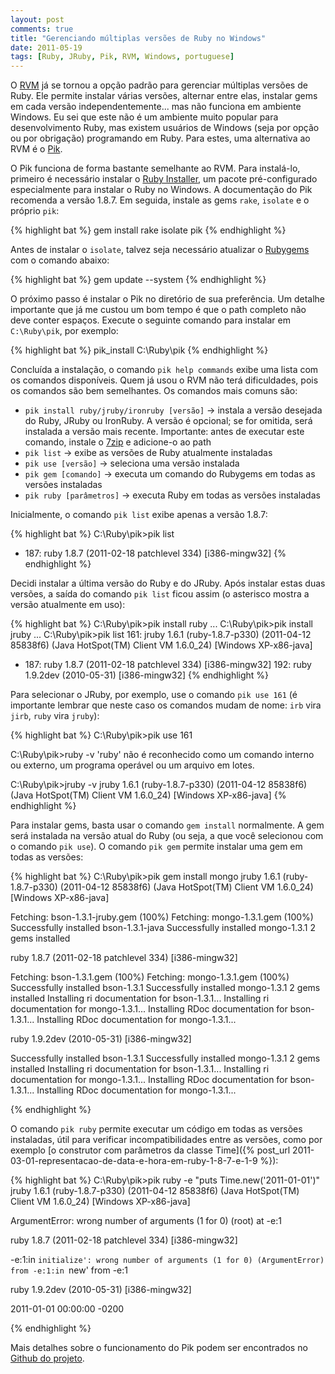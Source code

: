 ```yaml
---
layout: post
comments: true
title: "Gerenciando múltiplas versões de Ruby no Windows"
date: 2011-05-19
tags: [Ruby, JRuby, Pik, RVM, Windows, portuguese]
---
```

O [RVM](https://rvm.io/) já se tornou a opção padrão para gerenciar múltiplas versões de Ruby. Ele permite instalar várias versões, alternar entre elas, instalar gems em cada versão independentemente... mas não funciona em ambiente Windows. Eu sei que este não é um ambiente muito popular para desenvolvimento Ruby, mas existem usuários de Windows (seja por opção ou por obrigação) programando em Ruby. Para estes, uma alternativa ao RVM é o [Pik](https://github.com/vertiginous/pik).

O Pik funciona de forma bastante semelhante ao RVM. Para instalá-lo, primeiro é necessário instalar o [Ruby Installer](http://rubyinstaller.org/), um pacote pré-configurado especialmente para instalar o Ruby no Windows. A documentação do Pik recomenda a versão 1.8.7. Em seguida, instale as gems `rake`, `isolate` e o próprio `pik`:

{% highlight bat %}
gem install rake isolate pik
{% endhighlight %}

Antes de instalar o `isolate`, talvez seja necessário atualizar o [Rubygems](http://rubygems.org/) com o comando abaixo:

{% highlight bat %}
gem update --system
{% endhighlight %}

O próximo passo é instalar o Pik no diretório de sua preferência. Um detalhe importante que já me custou um bom tempo é que o path completo não deve conter espaços. Execute o seguinte comando para instalar em `C:\Ruby\pik`, por exemplo:

{% highlight bat %}
pik_install C:\Ruby\pik
{% endhighlight %}

Concluída a instalação, o comando `pik help commands` exibe uma lista com os comandos disponíveis. Quem já usou o RVM não terá dificuldades, pois os comandos são bem semelhantes. Os comandos mais comuns são:

- `pik install ruby/jruby/ironruby [versão]` -> instala a versão desejada do Ruby, JRuby ou IronRuby. A versão é opcional; se for omitida, será instalada a versão mais recente. Importante: antes de executar este comando, instale o [7zip](http://www.7-zip.org/) e adicione-o ao path
- `pik list` -> exibe as versões de Ruby atualmente instaladas
- `pik use [versão]` -> seleciona uma versão instalada
- `pik gem [comando]` -> executa um comando do Rubygems em todas as versões instaladas
- `pik ruby [parâmetros]` -> executa Ruby em todas as versões instaladas

Inicialmente, o comando `pik list` exibe apenas a versão 1.8.7:

{% highlight bat %}
C:\Ruby\pik>pik list
* 187: ruby 1.8.7 (2011-02-18 patchlevel 334) [i386-mingw32]
{% endhighlight %}

Decidi instalar a última versão do Ruby e do JRuby. Após instalar estas duas versões, a saída do comando `pik list` ficou assim (o asterisco mostra a versão atualmente em uso):

{% highlight bat %}
C:\Ruby\pik>pik install ruby
...
C:\Ruby\pik>pik install jruby
...
C:\Ruby\pik>pik list
  161: jruby 1.6.1 (ruby-1.8.7-p330) (2011-04-12 85838f6) (Java HotSpot(TM) Client VM 1.6.0_24) [Windows XP-x86-java]
* 187: ruby 1.8.7 (2011-02-18 patchlevel 334) [i386-mingw32]
  192: ruby 1.9.2dev (2010-05-31) [i386-mingw32]
{% endhighlight %}

Para selecionar o JRuby, por exemplo, use o comando `pik use 161` (é importante lembrar que neste caso os comandos mudam de nome: `irb` vira `jirb`, `ruby` vira `jruby`):

{% highlight bat %}
C:\Ruby\pik>pik use 161

C:\Ruby\pik>ruby -v
'ruby' não é reconhecido como um comando interno
ou externo, um programa operável ou um arquivo em lotes.

C:\Ruby\pik>jruby -v
jruby 1.6.1 (ruby-1.8.7-p330) (2011-04-12 85838f6) (Java HotSpot(TM) Client VM 1.6.0_24) [Windows XP-x86-java]
{% endhighlight %}

Para instalar gems, basta usar o comando `gem install` normalmente. A gem será instalada na versão atual do Ruby (ou seja, a que você selecionou com o comando `pik use`). O comando `pik gem` permite instalar uma gem em todas as versões:

{% highlight bat %}
C:\Ruby\pik>pik gem install mongo
jruby 1.6.1 (ruby-1.8.7-p330) (2011-04-12 85838f6) (Java HotSpot(TM) Client VM 1.6.0_24) [Windows XP-x86-java]

Fetching: bson-1.3.1-jruby.gem (100%)
Fetching: mongo-1.3.1.gem (100%)
Successfully installed bson-1.3.1-java
Successfully installed mongo-1.3.1
2 gems installed

ruby 1.8.7 (2011-02-18 patchlevel 334) [i386-mingw32]

Fetching: bson-1.3.1.gem (100%)
Fetching: mongo-1.3.1.gem (100%)
Successfully installed bson-1.3.1
Successfully installed mongo-1.3.1
2 gems installed
Installing ri documentation for bson-1.3.1...
Installing ri documentation for mongo-1.3.1...
Installing RDoc documentation for bson-1.3.1...
Installing RDoc documentation for mongo-1.3.1...

ruby 1.9.2dev (2010-05-31) [i386-mingw32]

Successfully installed bson-1.3.1
Successfully installed mongo-1.3.1
2 gems installed
Installing ri documentation for bson-1.3.1...
Installing ri documentation for mongo-1.3.1...
Installing RDoc documentation for bson-1.3.1...
Installing RDoc documentation for mongo-1.3.1...

{% endhighlight %}

O comando `pik ruby` permite executar um código em todas as versões instaladas, útil para verificar incompatibilidades entre as versões, como por exemplo [o construtor com parâmetros da classe Time]({% post_url 2011-03-01-representacao-de-data-e-hora-em-ruby-1-8-7-e-1-9 %}):

{% highlight bat %}
C:\Ruby\pik>pik ruby -e "puts Time.new('2011-01-01')"
jruby 1.6.1 (ruby-1.8.7-p330) (2011-04-12 85838f6) (Java HotSpot(TM) Client VM 1.6.0_24) [Windows XP-x86-java]

ArgumentError: wrong number of arguments (1 for 0)
  (root) at -e:1

ruby 1.8.7 (2011-02-18 patchlevel 334) [i386-mingw32]

-e:1:in `initialize': wrong number of arguments (1 for 0) (ArgumentError)
        from -e:1:in `new'
        from -e:1

ruby 1.9.2dev (2010-05-31) [i386-mingw32]

2011-01-01 00:00:00 -0200

{% endhighlight %}

Mais detalhes sobre o funcionamento do Pik podem ser encontrados no [Github do projeto](https://github.com/vertiginous/pik).
